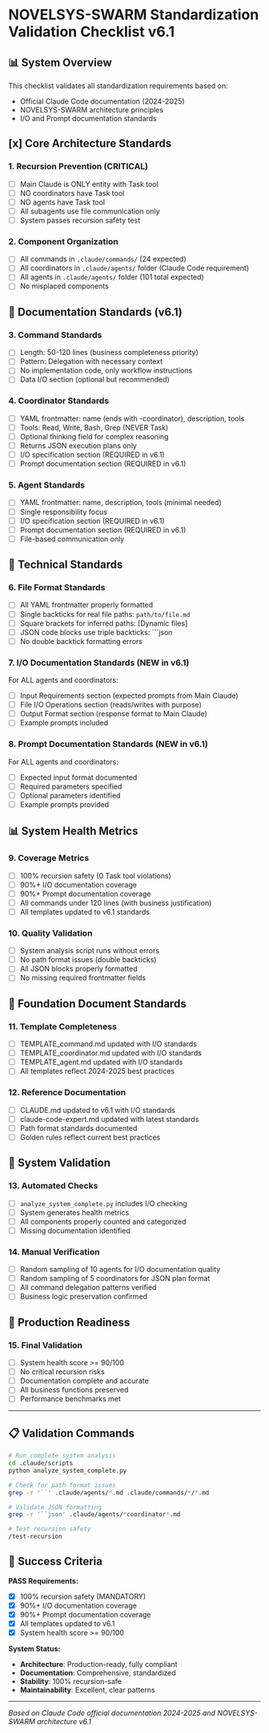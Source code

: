 # NOVELSYS-SWARM Standardization Validation Checklist v6.1

## 📊 System Overview

This checklist validates all standardization requirements based on:
- Official Claude Code documentation (2024-2025)
- NOVELSYS-SWARM architecture principles
- I/O and Prompt documentation standards

## [x] Core Architecture Standards

### 1. Recursion Prevention (CRITICAL)
- [ ] Main Claude is ONLY entity with Task tool
- [ ] NO coordinators have Task tool
- [ ] NO agents have Task tool
- [ ] All subagents use file communication only
- [ ] System passes recursion safety test

### 2. Component Organization
- [ ] All commands in `.claude/commands/` (24 expected)
- [ ] All coordinators in `.claude/agents/` folder (Claude Code requirement)
- [ ] All agents in `.claude/agents/` folder (101 total expected)
- [ ] No misplaced components

## 📝 Documentation Standards (v6.1)

### 3. Command Standards
- [ ] Length: 50-120 lines (business completeness priority)
- [ ] Pattern: Delegation with necessary context
- [ ] No implementation code, only workflow instructions
- [ ] Data I/O section (optional but recommended)

### 4. Coordinator Standards
- [ ] YAML frontmatter: name (ends with -coordinator), description, tools
- [ ] Tools: Read, Write, Bash, Grep (NEVER Task)
- [ ] Optional thinking field for complex reasoning
- [ ] Returns JSON execution plans only
- [ ] I/O specification section (REQUIRED in v6.1)
- [ ] Prompt documentation section (REQUIRED in v6.1)

### 5. Agent Standards
- [ ] YAML frontmatter: name, description, tools (minimal needed)
- [ ] Single responsibility focus
- [ ] I/O specification section (REQUIRED in v6.1)
- [ ] Prompt documentation section (REQUIRED in v6.1)
- [ ] File-based communication only

## 🔧 Technical Standards

### 6. File Format Standards
- [ ] All YAML frontmatter properly formatted
- [ ] Single backticks for real file paths: `path/to/file.md`
- [ ] Square brackets for inferred paths: [Dynamic files]
- [ ] JSON code blocks use triple backticks: ```json
- [ ] No double backtick formatting errors

### 7. I/O Documentation Standards (NEW in v6.1)
For ALL agents and coordinators:
- [ ] Input Requirements section (expected prompts from Main Claude)
- [ ] File I/O Operations section (reads/writes with purpose)
- [ ] Output Format section (response format to Main Claude)
- [ ] Example prompts included

### 8. Prompt Documentation Standards (NEW in v6.1)
For ALL agents and coordinators:
- [ ] Expected input format documented
- [ ] Required parameters specified
- [ ] Optional parameters identified
- [ ] Example prompts provided

## 📊 System Health Metrics

### 9. Coverage Metrics
- [ ] 100% recursion safety (0 Task tool violations)
- [ ] 90%+ I/O documentation coverage
- [ ] 90%+ Prompt documentation coverage
- [ ] All commands under 120 lines (with business justification)
- [ ] All templates updated to v6.1 standards

### 10. Quality Validation
- [ ] System analysis script runs without errors
- [ ] No path format issues (double backticks)
- [ ] All JSON blocks properly formatted
- [ ] No missing required frontmatter fields

## 🎯 Foundation Document Standards

### 11. Template Completeness
- [ ] TEMPLATE_command.md updated with I/O standards
- [ ] TEMPLATE_coordinator.md updated with I/O standards
- [ ] TEMPLATE_agent.md updated with I/O standards
- [ ] All templates reflect 2024-2025 best practices

### 12. Reference Documentation
- [ ] CLAUDE.md updated to v6.1 with I/O standards
- [ ] claude-code-expert.md updated with latest standards
- [ ] Path format standards documented
- [ ] Golden rules reflect current best practices

## 🧪 System Validation

### 13. Automated Checks
- [ ] `analyze_system_complete.py` includes I/O checking
- [ ] System generates health metrics
- [ ] All components properly counted and categorized
- [ ] Missing documentation identified

### 14. Manual Verification
- [ ] Random sampling of 10 agents for I/O documentation quality
- [ ] Random sampling of 5 coordinators for JSON plan format
- [ ] All command delegation patterns verified
- [ ] Business logic preservation confirmed

## 🚀 Production Readiness

### 15. Final Validation
- [ ] System health score >= 90/100
- [ ] No critical recursion risks
- [ ] Documentation complete and accurate
- [ ] All business functions preserved
- [ ] Performance benchmarks met

---

## 📋 Validation Commands

```bash
# Run complete system analysis
cd .claude/scripts
python analyze_system_complete.py

# Check for path format issues
grep -r '``' .claude/agents/*.md .claude/commands/*/*.md

# Validate JSON formatting
grep -r '``json' .claude/agents/*coordinator*.md

# Test recursion safety
/test-recursion
```

## 🎯 Success Criteria

**PASS Requirements:**
- [x] 100% recursion safety (MANDATORY)
- [x] 90%+ I/O documentation coverage
- [x] 90%+ Prompt documentation coverage
- [x] All templates updated to v6.1
- [x] System health score >= 90/100

**System Status:**
- **Architecture**: Production-ready, fully compliant
- **Documentation**: Comprehensive, standardized
- **Stability**: 100% recursion-safe
- **Maintainability**: Excellent, clear patterns

---

*Based on Claude Code official documentation 2024-2025 and NOVELSYS-SWARM architecture v6.1*